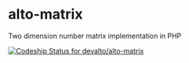 alto-matrix
===========

Two dimension number matrix implementation in PHP

[ ![Codeship Status for devalto/alto-matrix](https://www.codeship.io/projects/00d341b0-17fb-0132-bd1a-2e911fbebe4a/status)](https://www.codeship.io/projects/34173)
